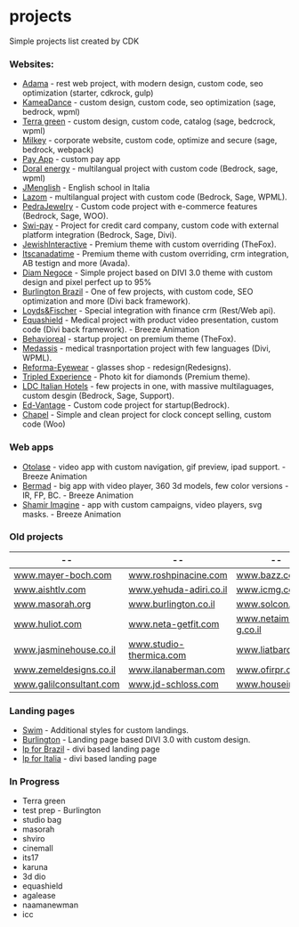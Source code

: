 # projects
Simple projects list created by CDK

### Websites:
* [Adama](https://www.adamaltd.co.il) - rest web project, with modern design, custom code, seo optimization (starter, cdkrock, gulp)
* [KameaDance](https://www.kameadance.com) - custom design, custom code, seo optimization (sage, bedrock, wpml)
* [Terra green](http://www.terragreenmed.com) - custom design, custom code, catalog (sage, bedcrock, wpml)
* [Milkey](https://www.milkey.co.ke/) - corporate website, custom code, optimize and secure (sage, bedrock, webpack)
* [Pay App](https://pay.itscanadatime.com) - custom pay app
* [Doral energy](http://doral-energy.com) - multilangual project with custom code (Bedrock, sage, wpml)
* [JMenglish](https://www.jmenglish.it) - English school in Italia
* [Lazom](http://www.lazrom.com) - multilangual project with custom code (Bedrock, Sage, WPML).
* [PedraJewelry](http://pedrajewelry.co.il) - Custom code project with e-commerce features (Bedrock, Sage, WOO).
* [Swi-pay](https://www.swi-pay.com) - Project for credit card company, custom code with external platform integration (Bedrock, Sage, Divi).
* [JewishInteractive](http://jewishinteractive.org) - Premium theme with custom overriding (TheFox).
* [Itscanadatime](https://www.itscanadatime.com) - Premium theme with custom overriding, crm integration, AB testign and more (Avada).
* [Diam Negoce](https://www.diam-negoce.com) - Simple project based on DIVI 3.0 theme with custom design and pixel perfect up to 95%
* [Burlington Brazil](https://www.institutomindset.com.br) - One of few projects, with custom code, SEO optimization and more (Divi back framework).
* [Loyds&Fischer](https://www.lloyds-and-fischer.com) - Special integration with finance crm (Rest/Web api).
* [Equashield](http://www.equashield.com) - Medical project with product video presentation, custom code (Divi back framework). - Breeze Animation
* [Behavioreal](http://www.behavioreal.com) - startup project on premium theme (TheFox).
* [Medassis](http://medassis.org) - medical trasnportation project with few languages (Divi, WPML).
* [Reforma-Eyewear](http://reforma-eyewear.com) - glasses shop - redesign(Redesigns).
* [Tripled Experience](http://tripled-experience.com) - Photo kit for diamonds (Premium theme).
* [LDC Italian Hotels](http://www.ldcitalianhotels.com) - few projects in one, with massive multilaguages, custom desgin (Bedrock, Sage, Support).
* [Ed-Vantage](http://ed-vantage.co/) - Custom code project for startup(Bedrock).
* [Chapel](http://dev.chapel.se) - Simple and clean project for clock concept selling, custom code (Woo)

### Web apps
* [Otolase](http://otolase.breeze-animation.com/video-app/otolase/) - video app with custom navigation, gif preview, ipad support. - Breeze Animation
* [Bermad](http://fp.bermadsolutions.com) - big app with video player, 360 3d models, few color versions - IR, FP, BC. - Breeze Animation
* [Shamir Imagine](http://imagine.shamir.com) - app with custom campaigns, video players, svg masks. - Breeze Animation

### Old projects
--  |  -- | --  |  --
--- | --- | --- | ---
www.mayer-boch.com      | www.roshpinacine.com    | www.bazz.co         | www.arazimhotel.co.il
www.aishtlv.com         | www.yehuda-adiri.co.il  | www.icmg.co.il      | www.rop.co.il
www.masorah.org         | www.burlington.co.il    | www.solcon.co.il    | www.ez-4u.co.il
www.huliot.com          | www.neta-getfit.com     | www.netaim-g.co.il  | www.monfort.co.il
www.jasminehouse.co.il  | www.studio-thermica.com | www.liatbaroz.co.il | www.dortal-nadlan.co.il
www.zemeldesigns.co.il  | www.ilanaberman.com     | www.ofirpr.co.il    | www.almi.co.il
www.galilconsultant.com | www.jd-schloss.com      | www.housein.co.il   | www.freestyle1.co.il

### Landing pages
* [Swim](https://lp.ti-swim.co.il/) - Additional styles for custom landings.
* [Burlington](https://lp.burlingtonenglish.co.il/) - Landing page based DIVI 3.0 with custom design.
* [lp for Brazil](http://lp.institutomindset.com.br) - divi based landing page
* [lp for Italia](http://lp.jmenglish.it) - divi based landing page

### In Progress
* Terra green
* test prep - Burlington
* studio bag
* masorah
* shviro
* cinemall
* its17
* karuna
* 3d dio
* equashield
* agalease 
* naamanewman
* icc
